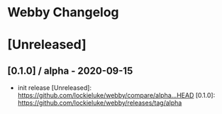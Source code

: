 # Webby Changelog

# [Unreleased]

## [0.1.0] / alpha - 2020-09-15
- init release
[Unreleased]:   https://github.com/lockieluke/webby/compare/alpha...HEAD
[0.1.0]:        https://github.com/lockieluke/webby/releases/tag/alpha
